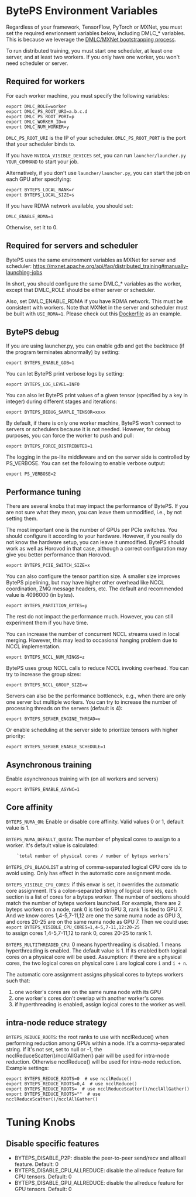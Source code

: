 # BytePS Environment Variables

Regardless of your framework, TensorFlow, PyTorch or MXNet, you must set the required envrionment variables below, including DMLC_* variables. This is because we leverage the [DMLC/MXNet bootstrapping process](https://mxnet.apache.org/api/faq/distributed_training#manually-launching-jobs).

To run distributed training, you must start one scheduler, at least one server, and at least two workers. If you only have one worker, you won't need scheduler or server.

## Required for workers

For each worker machine, you must specify the following variables:

```
export DMLC_ROLE=worker
export DMLC_PS_ROOT_URI=a.b.c.d
export DMLC_PS_ROOT_PORT=p
export DMLC_WORKER_ID=x
export DMLC_NUM_WORKER=y
```

`DMLC_PS_ROOT_URI` is the IP of your scheduler. `DMLC_PS_ROOT_PORT` is the port that your scheduler binds to.

If you have `NVIDIA_VISIBLE_DEVICES` set, you can run `launcher/launcher.py YOUR_COMMAND` to start your job.

Alternatively, if you don't use `launcher/launcher.py`, you can start the job on each GPU after specifying:

```
export BYTEPS_LOCAL_RANK=r
export BYTEPS_LOCAL_SIZE=s
```

If you have RDMA network available, you should set:

```
DMLC_ENABLE_RDMA=1
```

Otherwise, set it to 0.

## Required for servers and scheduler

BytePS uses the same environment variables as MXNet for server and scheduler:
https://mxnet.apache.org/api/faq/distributed_training#manually-launching-jobs

In short, you should configure the same DMLC_* variables as the worker, except that DMLC_ROLE should be either server or scheduler.

Also, set DMLC_ENABLE_RDMA if you have RDMA network. This must be consistent with workers. Note that MXNet in the server and scheduler must be built with `USE_RDMA=1`. Please check out this [Dockerfile](https://github.com/bytedance/byteps/blob/master/docker/Dockerfile.server#L27) as an example.

## BytePS debug

If you are using launcher.py, you can enable gdb and get the backtrace (if the program terminates abnormally) by setting:

```
export BYTEPS_ENABLE_GDB=1
```

You can let BytePS print verbose logs by setting:

```
export BYTEPS_LOG_LEVEL=INFO
```

You can also let BytePS print values of a given tensor (specified by a key in integer) during different stages and iterations:

```
export BYTEPS_DEBUG_SAMPLE_TENSOR=xxxx
```

By default, if there is only one worker machine, BytePS won't connect to servers or schedulers because it is not needed. However, for debug purposes, you can force the worker to push and pull:

```
export BYTEPS_FORCE_DISTRIBUTED=1
```

The logging in the ps-lite middleware and on the server side is controlled by PS_VERBOSE. You can set the following to enable verbose output:

```
export PS_VERBOSE=2
```

## Performance tuning

There are several knobs that may impact the performance of BytePS. If you are not sure what they mean, you can leave them unmodified, i.e., by not setting them.

The most important one is the number of GPUs per PCIe switches. You should configure it according to your hardware. However, if you really do not know the hardware setup, you can leave it unmodified. BytePS should work as well as Horovod in that case, although a correct configuration may give you better performance than Horovod.

```
export BYTEPS_PCIE_SWITCH_SIZE=x
```

You can also configure the tensor partition size. A smaller size improves BytePS pipelining, but may have higher other overhead like NCCL coordination, ZMQ message headers, etc. The default and recommended value is 4096000 (in bytes).

```
export BYTEPS_PARTITION_BYTES=y
```

The rest do not impact the performance much. However, you can still experiment them if you have time.

You can increase the number of concurrent NCCL streams used in local merging. However, this may lead to occasional hanging problem due to NCCL implementation.

```
export BYTEPS_NCCL_NUM_RINGS=z
```

BytePS uses group NCCL calls to reduce NCCL invoking overhead. You can try to increase the group sizes:

```
export BYTEPS_NCCL_GROUP_SIZE=w
```

Servers can also be the performance bottleneck, e.g., when there are only one server but multiple workers.
You can try to increase the number of processing threads on the servers (default is 4):

```
export BYTEPS_SERVER_ENGINE_THREAD=v
```

Or enable scheduling at the server side to prioritize tensors with higher priority:

```
export BYTEPS_SERVER_ENABLE_SCHEDULE=1
```

## Asynchronous training

Enable asynchronous training with (on all workers and servers)

```
export BYTEPS_ENABLE_ASYNC=1
```

## Core affinity

`BYTEPS_NUMA_ON`: Enable or disable core affinity. Valid values 0 or 1, default value is 1.

`BYTEPS_NUMA_DEFAULT_QUOTA`: The number of physical cores to assign to a worker. It's default value is calculated:

        `total number of physical cores / number of byteps workers`

`BYTEPS_CPU_BLACKLIST` a string of comma-separated logical CPU core ids to avoid using. Only has effect in the automatic core assignment mode.

`BYTEPS_VISIBLE_CPU_CORES`: if this envar is set, it overrides the automatic core assignment. It's a colon-separated string of logical core ids, each section is a list of cores for a byteps worker. The number of sections should match the number of byteps workers launched.
    For example, there are 2 byteps workers on a node, rank 0 is tied to GPU 3, rank 1 is tied to GPU 7. And we know cores 1,4-5,7-11,12 are one the same numa node as GPU 3, and cores 20-25 are on the same numa node as GPU 7. Then we could use:  
    `export BYTEPS_VISIBLE_CPU_CORES=1,4-5,7-11,12:20-25`  
    to assign cores 1,4-5,7-11,12 to rank 0, cores 20-25 to rank 1.

`BYTEPS_MULTITHREADED_CPU`: 0 means hyperthreading is disabled. 1 means hyperthreading is enabled. The default value is 1. If its enabled both logical cores on a physical core will be used. Assumption: if there are `n` physical cores, the two logical cores on physical core `i` are logical core `i` and `i + n`.

The automatic core assignment assigns physical cores to byteps workers such that:
  1) one worker's cores are on the same numa node with its GPU
  2) one worker's cores don't overlap with another worker's cores
  3) if hyperthreading is enabled, assign logical cores to the worker as well.

## intra-node reduce strategy
  `BYTEPS_REDUCE_ROOTS`: the root ranks to use with ncclReduce() when performing reduction among GPUs within a node. It's a comma-separated string. If it's not set, set to null or -1, the ncclReduceScatter()/ncclAllGather() pair will be used for intra-node reduction. Otherwise ncclReduce() will be used for intra-node reduction. Example settings:  
```
export BYTEPS_REDUCE_ROOTS=0  # use ncclReduce()
export BYTEPS_REDUCE_ROOTS=0,4  # use ncclReduce()
export BYTEPS_REDUCE_ROOTS=  # use ncclReduceScatter()/ncclAllGather()  
export BYTEPS_REDUCE_ROOTS=""  # use ncclReduceScatter()/ncclAllGather()  
```

# Tuning Knobs

## Disable specific features

- BYTEPS_DISABLE_P2P: disable the peer-to-peer send/recv and alltoall feature. Default: 0
- BYTEPS_DISABLE_CPU_ALLREDUCE: disable the allreduce feature for CPU tensors. Default: 0
- BYTEPS_DISABLE_GPU_ALLREDUCE: disable the allreduce feature for GPU tensors. Default: 0
